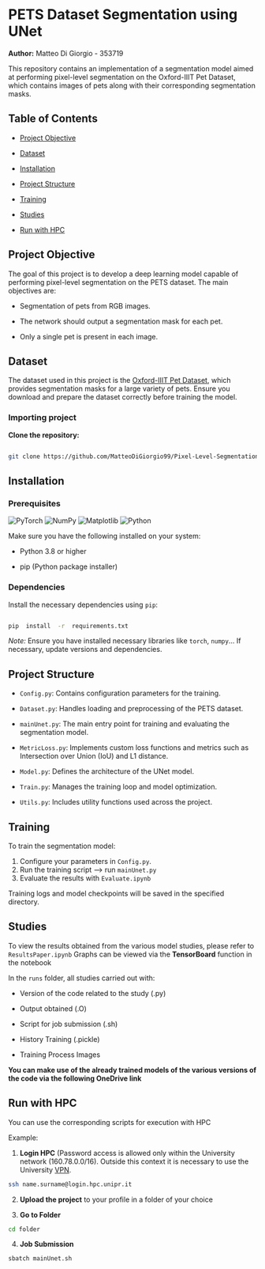 # PETS Dataset Segmentation using UNet

**Author:** Matteo Di Giorgio - 353719

This repository contains an implementation of a segmentation model aimed at performing pixel-level segmentation on the Oxford-IIIT Pet Dataset, which contains images of pets along with their corresponding segmentation masks.

## Table of Contents

- [Project Objective](#project-objective)

- [Dataset](#dataset)

- [Installation](#installation)

- [Project Structure](#project-structure)

- [Training](#training)

- [Studies](#studies)

- [Run with HPC](#run-with-hpc)

## Project Objective

The goal of this project is to develop a deep learning model capable of performing pixel-level segmentation on the PETS dataset. The main objectives are:

- Segmentation of pets from RGB images.

- The network should output a segmentation mask for each pet.

- Only a single pet is present in each image.

## Dataset

The dataset used in this project is the [Oxford-IIIT Pet Dataset](https://www.robots.ox.ac.uk/~vgg/data/pets/), which provides segmentation masks for a large variety of pets. Ensure you download and prepare the dataset correctly before training the model.

### Importing project

**Clone the repository:**

```bash

git clone https://github.com/MatteoDiGiorgio99/Pixel-Level-Segmentation-in-PETS-Dataset

```

## Installation

### Prerequisites

![PyTorch](https://img.shields.io/badge/PyTorch-%23EE4C2C.svg?style=for-the-badge&logo=PyTorch&logoColor=white) ![NumPy](https://img.shields.io/badge/numpy-%23013243.svg?style=for-the-badge&logo=numpy&logoColor=white) ![Matplotlib](https://img.shields.io/badge/Matplotlib-%23ffffff.svg?style=for-the-badge&logo=Matplotlib&logoColor=black) ![Python](https://img.shields.io/badge/python-3670A0?style=for-the-badge&logo=python&logoColor=ffdd54)

Make sure you have the following installed on your system:

- Python 3.8 or higher

- pip (Python package installer)

### Dependencies

Install the necessary dependencies using `pip`:

```bash

pip  install  -r  requirements.txt

```

_Note:_ Ensure you have installed necessary libraries like `torch`, `numpy`...
If necessary, update versions and dependencies.

## Project Structure

- `Config.py`: Contains configuration parameters for the training.

- `Dataset.py`: Handles loading and preprocessing of the PETS dataset.

- `mainUnet.py`: The main entry point for training and evaluating the segmentation model.

- `MetricLoss.py`: Implements custom loss functions and metrics such as Intersection over Union (IoU) and L1 distance.

- `Model.py`: Defines the architecture of the UNet model.

- `Train.py`: Manages the training loop and model optimization.

- `Utils.py`: Includes utility functions used across the project.

## Training

To train the segmentation model:

1. Configure your parameters in `Config.py`.
2. Run the training script --> run `mainUnet.py`
3. Evaluate the results with `Evaluate.ipynb`

Training logs and model checkpoints will be saved in the specified directory.

## Studies

To view the results obtained from the various model studies, please refer to `ResultsPaper.ipynb`
Graphs can be viewed via the **TensorBoard** function in the notebook

In the `runs` folder, all studies carried out with:

- Version of the code related to the study (.py)

- Output obtained (.O)

- Script for job submission (.sh)

- History Training (.pickle)

- Training Process Images

**You can make use of the already trained models of the various versions of the code via the following OneDrive link**

## Run with HPC

You can use the corresponding scripts for execution with HPC

Example:

1. **Login HPC** (Password access is allowed only within the University network (160.78.0.0/16). Outside this context it is necessary to use the University [VPN](https://wiki.asi.unipr.it/dokuwiki/doku.php?id=guide_utente:internet:guida_vpn "https://wiki.asi.unipr.it/dokuwiki/doku.php?id=guide_utente:internet:guida_vpn").

```bash
ssh name.surname@login.hpc.unipr.it
```

2. **Upload the project** to your profile in a folder of your choice

3. **Go to Folder**

```bash
cd folder
```

4. **Job Submission**

```bash
sbatch mainUnet.sh
```
